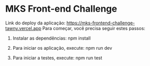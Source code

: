 # MKS Front-end Challenge
Link do deploy da aplicação: https://mks-frontend-challenge-tawny.vercel.app
Para começar, você precisa seguir estes passos:

1. Instalar as dependências:
npm install

2. Para iniciar os aplicação, execute:
npm run dev

3. Para iniciar a testes, execute:
npm run test
